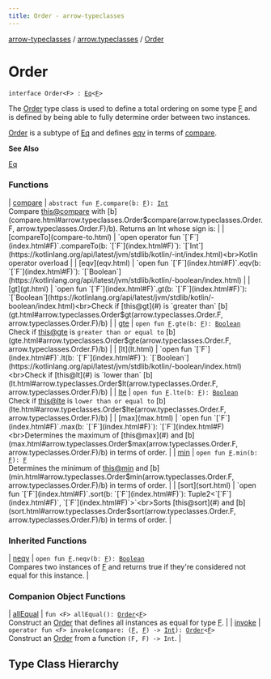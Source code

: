 ```yaml
---
title: Order - arrow-typeclasses
---
```


[arrow-typeclasses](../../index.html) / [arrow.typeclasses](../index.html) / [Order](./index.html)

# Order

`interface Order<F> : `[`Eq`](../-eq/index.html)`<`[`F`](index.html#F)`>`



The [Order](./index.html) type class is used to define a total ordering on some type [F](index.html#F) and is defined by being able to fully determine order between two instances.

[Order](./index.html) is a subtype of [Eq](../-eq/index.html) and defines [eqv](eqv.html) in terms of [compare](compare.html).

**See Also**

[Eq](../-eq/index.html)

### Functions

| [compare](compare.html) | `abstract fun `[`F`](index.html#F)`.compare(b: `[`F`](index.html#F)`): `[`Int`](https://kotlinlang.org/api/latest/jvm/stdlib/kotlin/-int/index.html)<br>Compare [this@compare](#) with [b](compare.html#arrow.typeclasses.Order$compare(arrow.typeclasses.Order.F, arrow.typeclasses.Order.F)/b). Returns an Int whose sign is: |
| [compareTo](compare-to.html) | `open operator fun `[`F`](index.html#F)`.compareTo(b: `[`F`](index.html#F)`): `[`Int`](https://kotlinlang.org/api/latest/jvm/stdlib/kotlin/-int/index.html)<br>Kotlin operator overload |
| [eqv](eqv.html) | `open fun `[`F`](index.html#F)`.eqv(b: `[`F`](index.html#F)`): `[`Boolean`](https://kotlinlang.org/api/latest/jvm/stdlib/kotlin/-boolean/index.html) |
| [gt](gt.html) | `open fun `[`F`](index.html#F)`.gt(b: `[`F`](index.html#F)`): `[`Boolean`](https://kotlinlang.org/api/latest/jvm/stdlib/kotlin/-boolean/index.html)<br>Check if [this@gt](#) is `greater than` [b](gt.html#arrow.typeclasses.Order$gt(arrow.typeclasses.Order.F, arrow.typeclasses.Order.F)/b) |
| [gte](gte.html) | `open fun `[`F`](index.html#F)`.gte(b: `[`F`](index.html#F)`): `[`Boolean`](https://kotlinlang.org/api/latest/jvm/stdlib/kotlin/-boolean/index.html)<br>Check if [this@gte](#) is `greater than or equal to` [b](gte.html#arrow.typeclasses.Order$gte(arrow.typeclasses.Order.F, arrow.typeclasses.Order.F)/b) |
| [lt](lt.html) | `open fun `[`F`](index.html#F)`.lt(b: `[`F`](index.html#F)`): `[`Boolean`](https://kotlinlang.org/api/latest/jvm/stdlib/kotlin/-boolean/index.html)<br>Check if [this@lt](#) is `lower than` [b](lt.html#arrow.typeclasses.Order$lt(arrow.typeclasses.Order.F, arrow.typeclasses.Order.F)/b) |
| [lte](lte.html) | `open fun `[`F`](index.html#F)`.lte(b: `[`F`](index.html#F)`): `[`Boolean`](https://kotlinlang.org/api/latest/jvm/stdlib/kotlin/-boolean/index.html)<br>Check if [this@lte](#) is `lower than or equal to` [b](lte.html#arrow.typeclasses.Order$lte(arrow.typeclasses.Order.F, arrow.typeclasses.Order.F)/b) |
| [max](max.html) | `open fun `[`F`](index.html#F)`.max(b: `[`F`](index.html#F)`): `[`F`](index.html#F)<br>Determines the maximum of [this@max](#) and [b](max.html#arrow.typeclasses.Order$max(arrow.typeclasses.Order.F, arrow.typeclasses.Order.F)/b) in terms of order. |
| [min](min.html) | `open fun `[`F`](index.html#F)`.min(b: `[`F`](index.html#F)`): `[`F`](index.html#F)<br>Determines the minimum of [this@min](#) and [b](min.html#arrow.typeclasses.Order$min(arrow.typeclasses.Order.F, arrow.typeclasses.Order.F)/b) in terms of order. |
| [sort](sort.html) | `open fun `[`F`](index.html#F)`.sort(b: `[`F`](index.html#F)`): Tuple2<`[`F`](index.html#F)`, `[`F`](index.html#F)`>`<br>Sorts [this@sort](#) and [b](sort.html#arrow.typeclasses.Order$sort(arrow.typeclasses.Order.F, arrow.typeclasses.Order.F)/b) in terms of order. |

### Inherited Functions

| [neqv](../-eq/neqv.html) | `open fun `[`F`](../-eq/index.html#F)`.neqv(b: `[`F`](../-eq/index.html#F)`): `[`Boolean`](https://kotlinlang.org/api/latest/jvm/stdlib/kotlin/-boolean/index.html)<br>Compares two instances of [F](../-eq/index.html#F) and returns true if they're considered not equal for this instance. |

### Companion Object Functions

| [allEqual](all-equal.html) | `fun <F> allEqual(): `[`Order`](./index.html)`<`[`F`](all-equal.html#F)`>`<br>Construct an [Order](./index.html) that defines all instances as equal for type [F](all-equal.html#F). |
| [invoke](invoke.html) | `operator fun <F> invoke(compare: (`[`F`](invoke.html#F)`, `[`F`](invoke.html#F)`) -> `[`Int`](https://kotlinlang.org/api/latest/jvm/stdlib/kotlin/-int/index.html)`): `[`Order`](./index.html)`<`[`F`](invoke.html#F)`>`<br>Construct an [Order](./index.html) from a function `(F, F) -> Int`. |




## Type Class Hierarchy

<canvas id="arrow.typeclasses-hierarchy-diagram"></canvas>
<script>
  drawNomNomlDiagram('arrow.typeclasses-hierarchy-diagram', 'arrow.typeclasses-diagram.nomnol')
</script>

